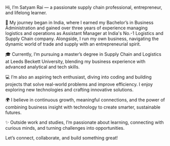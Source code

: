 Hi, I’m Satyam Rai — a passionate supply chain professional, entrepreneur, and lifelong learner.

🌱 My journey began in India, where I earned my Bachelor’s in Business Administration and gained over three years of experience managing logistics and operations as Assistant Manager at India's No.-1 Logistics and Supply Chain company.
Alongside, I run my own business, navigating the dynamic world of trade and supply with an entrepreneurial spirit.

🎓 Currently, I’m pursuing a master’s degree in Supply Chain and Logistics at Leeds Beckett University, blending my business experience with advanced analytical and tech skills.

💻 I’m also an aspiring tech enthusiast, diving into coding and building projects that solve real-world problems and improve efficiency. I enjoy exploring new technologies and crafting innovative solutions.

🌍 I believe in continuous growth, meaningful connections, and the power of combining business insight with technology to create smarter, sustainable futures.

✨ Outside work and studies, I’m passionate about learning, connecting with curious minds, and turning challenges into opportunities.

Let’s connect, collaborate, and build something great!
